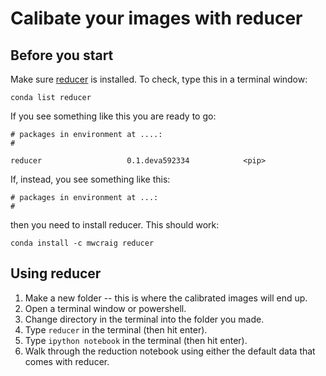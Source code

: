 # Calibate your images with reducer

## Before you start

Make sure [reducer](https://github.com/mwcraig/reducer) is installed. To check, type this in a terminal window:

```
conda list reducer
```

If you see something like this you are ready to go:

```
# packages in environment at ....:
#

reducer                   0.1.deva592334            <pip>
```


If, instead, you see something like this:

```
# packages in environment at ...:
#
```
then you need to install reducer. This should work:

```
conda install -c mwcraig reducer
```

## Using reducer

1. Make a new folder -- this is where the calibrated images will end up.
2. Open a terminal window or powershell.
3. Change directory in the terminal into the folder you made.
4. Type `reducer` in the terminal (then hit enter).
5. Type `ipython notebook` in the terminal (then hit enter).
6. Walk through the reduction notebook using either the default data that comes with reducer.
